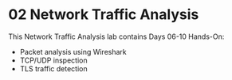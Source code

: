 # 02 Network Traffic Analysis
This Network Traffic Analysis lab contains Days 06-10 Hands-On:
- Packet analysis using Wireshark
- TCP/UDP inspection
- TLS traffic detection
